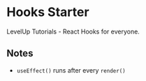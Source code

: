 # Hooks Starter

LevelUp Tutorials - React Hooks for everyone.

## Notes

- `useEffect()` runs after every `render()`